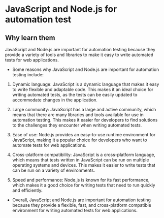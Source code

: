 # JavaScript and Node.js for automation test

## Why learn them
JavaScript and Node.js are important for automation testing because they provide a variety of tools and libraries to make it easy to write automated tests for web applications.

* Some reasons why JavaScript and Node.js are important for automation testing include:

1. Dynamic language: JavaScript is a dynamic language that makes it easy to write flexible and adaptable code. This makes it an ideal choice for writing automated tests, as the tests can be easily updated to accommodate changes in the application.

2. Large community: JavaScript has a large and active community, which means that there are many libraries and tools available for use in automation testing. This makes it easier for developers to find solutions to the challenges they encounter when writing automated tests.

3. Ease of use: Node.js provides an easy-to-use runtime environment for JavaScript, making it a popular choice for developers who want to automate tests for web applications.

4. Cross-platform compatibility: JavaScript is a cross-platform language, which means that tests written in JavaScript can be run on multiple operating systems and devices. This makes it easier to write tests that can be run on a variety of environments.

5. Speed and performance: Node.js is known for its fast performance, which makes it a good choice for writing tests that need to run quickly and efficiently.

* Overall, JavaScript and Node.js are important for automation testing because they provide a flexible, fast, and cross-platform compatible environment for writing automated tests for web applications.
